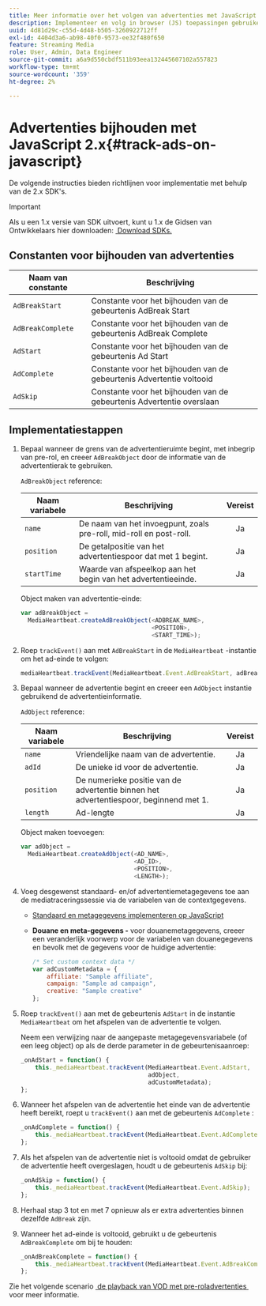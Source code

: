 ```yaml
---
title: Meer informatie over het volgen van advertenties met JavaScript 2.x
description: Implementeer en volg in browser (JS) toepassingen gebruikend Media SDK.
uuid: 4d81d29c-c55d-4d48-b505-3260922712ff
exl-id: 4404d3a6-ab98-40f0-9573-ee32f480f650
feature: Streaming Media
role: User, Admin, Data Engineer
source-git-commit: a6a9d550cbdf511b93eea132445607102a557823
workflow-type: tm+mt
source-wordcount: '359'
ht-degree: 2%

---
```


# Advertenties bijhouden met JavaScript 2.x{#track-ads-on-javascript}

De volgende instructies bieden richtlijnen voor implementatie met behulp van de 2.x SDK&#39;s.

>[!IMPORTANT]
>
>Als u een 1.x versie van SDK uitvoert, kunt u 1.x de Gidsen van Ontwikkelaars hier downloaden: [&#x200B; Download SDKs.](/help/getting-started/download-sdks.md)

## Constanten voor bijhouden van advertenties

| Naam van constante | Beschrijving   |
|---|---|
| `AdBreakStart` | Constante voor het bijhouden van de gebeurtenis AdBreak Start |
| `AdBreakComplete` | Constante voor het bijhouden van de gebeurtenis AdBreak Complete |
| `AdStart` | Constante voor het bijhouden van de gebeurtenis Ad Start |
| `AdComplete` | Constante voor het bijhouden van de gebeurtenis Advertentie voltooid |
| `AdSkip` | Constante voor het bijhouden van de gebeurtenis Advertentie overslaan |

## Implementatiestappen

1. Bepaal wanneer de grens van de advertentieruimte begint, met inbegrip van pre-rol, en creeer `AdBreakObject` door de informatie van de advertentierak te gebruiken.

   `AdBreakObject` reference:

   | Naam variabele | Beschrijving | Vereist |
   | --- | --- | :---: |
   | `name` | De naam van het invoegpunt, zoals pre-roll, mid-roll en post-roll. | Ja |
   | `position` | De getalpositie van het advertentiespoor dat met 1 begint. | Ja |
   | `startTime` | Waarde van afspeelkop aan het begin van het advertentieeinde. | Ja |

   Object maken van advertentie-einde:

   ```js
   var adBreakObject =  
     MediaHeartbeat.createAdBreakObject(<ADBREAK_NAME>,  
                                        <POSITION>,  
                                        <START_TIME>);
   ```

1. Roep `trackEvent()` aan met `AdBreakStart` in de `MediaHeartbeat` -instantie om het ad-einde te volgen:

   ```js
   mediaHeartbeat.trackEvent(MediaHeartbeat.Event.AdBreakStart, adBreakObject);
   ```

1. Bepaal wanneer de advertentie begint en creeer een `AdObject` instantie gebruikend de advertentieinformatie.

   `AdObject` reference:

   | Naam variabele | Beschrijving | Vereist |
   | --- | --- | :---: |
   | `name` | Vriendelijke naam van de advertentie. | Ja |
   | `adId` | De unieke id voor de advertentie. | Ja |
   | `position` | De numerieke positie van de advertentie binnen het advertentiespoor, beginnend met 1. | Ja |
   | `length` | Ad-lengte | Ja |

   Object maken toevoegen:

   ```js
   var adObject =  
     MediaHeartbeat.createAdObject(<AD_NAME>,  
                                   <AD_ID>,  
                                   <POSITION>,  
                                   <LENGTH>);
   ```

1. Voeg desgewenst standaard- en/of advertentiemetagegevens toe aan de mediatraceringssessie via de variabelen van de contextgegevens.

   * [Standaard en metagegevens implementeren op JavaScript](/help/use-cases/track-ads/impl-std-ad-metadata/impl-std-ad-md-js/impl-std-ad-metadata-js.md)
   * **Douane en meta-gegevens -** voor douanemetagegevens, creeer een veranderlijk voorwerp voor de variabelen van douanegegevens en bevolk met de gegevens voor de huidige advertentie:

     ```js
     /* Set custom context data */
     var adCustomMetadata = {
         affiliate: "Sample affiliate",
         campaign: "Sample ad campaign",
         creative: "Sample creative"
     };
     ```

1. Roep `trackEvent()` aan met de gebeurtenis `AdStart` in de instantie `MediaHeartbeat` om het afspelen van de advertentie te volgen.

   Neem een verwijzing naar de aangepaste metagegevensvariabele (of een leeg object) op als de derde parameter in de gebeurtenisaanroep:

   ```js
   _onAdStart = function() {
       this._mediaHeartbeat.trackEvent(MediaHeartbeat.Event.AdStart,  
                                       adObject,  
                                       adCustomMetadata);
   };
   ```

1. Wanneer het afspelen van de advertentie het einde van de advertentie heeft bereikt, roept u `trackEvent()` aan met de gebeurtenis `AdComplete` :

   ```js
   _onAdComplete = function() {
       this._mediaHeartbeat.trackEvent(MediaHeartbeat.Event.AdComplete);
   };
   ```

1. Als het afspelen van de advertentie niet is voltooid omdat de gebruiker de advertentie heeft overgeslagen, houdt u de gebeurtenis `AdSkip` bij:

   ```js
   _onAdSkip = function() {
       this._mediaHeartbeat.trackEvent(MediaHeartbeat.Event.AdSkip);
   };
   ```

1. Herhaal stap 3 tot en met 7 opnieuw als er extra advertenties binnen dezelfde `AdBreak` zijn.
1. Wanneer het ad-einde is voltooid, gebruikt u de gebeurtenis `AdBreakComplete` om bij te houden:

   ```js
   _onAdBreakComplete = function() {
       this._mediaHeartbeat.trackEvent(MediaHeartbeat.Event.AdBreakComplete);
   };
   ```

Zie het volgende scenario [&#x200B; de playback van VOD met pre-roladvertenties &#x200B;](/help/use-cases/tracking-scenarios/vod-preroll-ads.md) voor meer informatie.
